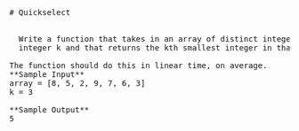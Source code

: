 <pre>
# Quickselect


  Write a function that takes in an array of distinct integers as well as an
  integer k and that returns the kth smallest integer in that array.

The function should do this in linear time, on average.
**Sample Input**
array = [8, 5, 2, 9, 7, 6, 3]
k = 3

**Sample Output**
5

</pre>